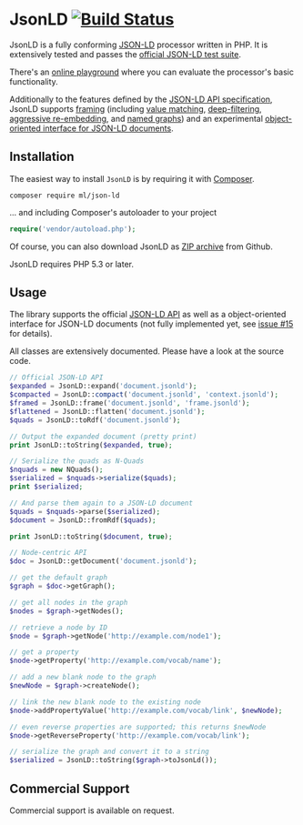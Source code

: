 JsonLD [![Build Status](https://secure.travis-ci.org/lanthaler/JsonLD.png?branch=master)](http://travis-ci.org/lanthaler/JsonLD)
==============

JsonLD is a fully conforming [JSON-LD](http://www.w3.org/TR/json-ld/)
processor written in PHP. It is extensively tested and passes the
[official JSON-LD test suite](https://github.com/json-ld/tests).

There's an [online playground](http://www.markus-lanthaler.com/jsonld/playground/)
where you can evaluate the processor's basic functionality.

Additionally to the features defined by the [JSON-LD API specification](http://www.w3.org/TR/json-ld-api/),
JsonLD supports [framing](http://json-ld.org/spec/latest/json-ld-framing/)
(including [value matching](https://github.com/json-ld/json-ld.org/issues/110),
[deep-filtering](https://github.com/json-ld/json-ld.org/issues/110),
[aggressive re-embedding](https://github.com/json-ld/json-ld.org/issues/119), and
[named graphs](https://github.com/json-ld/json-ld.org/issues/118)) and an experimental
[object-oriented interface for JSON-LD documents](https://github.com/lanthaler/JsonLD/issues/15).


Installation
------------

The easiest way to install `JsonLD` is by requiring it with [Composer](https://getcomposer.org/).

```
composer require ml/json-ld
```

... and including Composer's autoloader to your project

```php
require('vendor/autoload.php');
```

Of course, you can also download JsonLD as
[ZIP archive](https://github.com/lanthaler/JsonLD/releases) from Github.

JsonLD requires PHP 5.3 or later.


Usage
------------

The library supports the official [JSON-LD API](http://www.w3.org/TR/json-ld-api/) as
well as a object-oriented interface for JSON-LD documents (not fully implemented yet,
see [issue #15](https://github.com/lanthaler/JsonLD/issues/15) for details).

All classes are extensively documented. Please have a look at the source code.

```php
// Official JSON-LD API
$expanded = JsonLD::expand('document.jsonld');
$compacted = JsonLD::compact('document.jsonld', 'context.jsonld');
$framed = JsonLD::frame('document.jsonld', 'frame.jsonld');
$flattened = JsonLD::flatten('document.jsonld');
$quads = JsonLD::toRdf('document.jsonld');

// Output the expanded document (pretty print)
print JsonLD::toString($expanded, true);

// Serialize the quads as N-Quads
$nquads = new NQuads();
$serialized = $nquads->serialize($quads);
print $serialized;

// And parse them again to a JSON-LD document
$quads = $nquads->parse($serialized);
$document = JsonLD::fromRdf($quads);

print JsonLD::toString($document, true);

// Node-centric API
$doc = JsonLD::getDocument('document.jsonld');

// get the default graph
$graph = $doc->getGraph();

// get all nodes in the graph
$nodes = $graph->getNodes();

// retrieve a node by ID
$node = $graph->getNode('http://example.com/node1');

// get a property
$node->getProperty('http://example.com/vocab/name');

// add a new blank node to the graph
$newNode = $graph->createNode();

// link the new blank node to the existing node
$node->addPropertyValue('http://example.com/vocab/link', $newNode);

// even reverse properties are supported; this returns $newNode
$node->getReverseProperty('http://example.com/vocab/link');

// serialize the graph and convert it to a string
$serialized = JsonLD::toString($graph->toJsonLd());
```


Commercial Support
------------

Commercial support is available on request.
